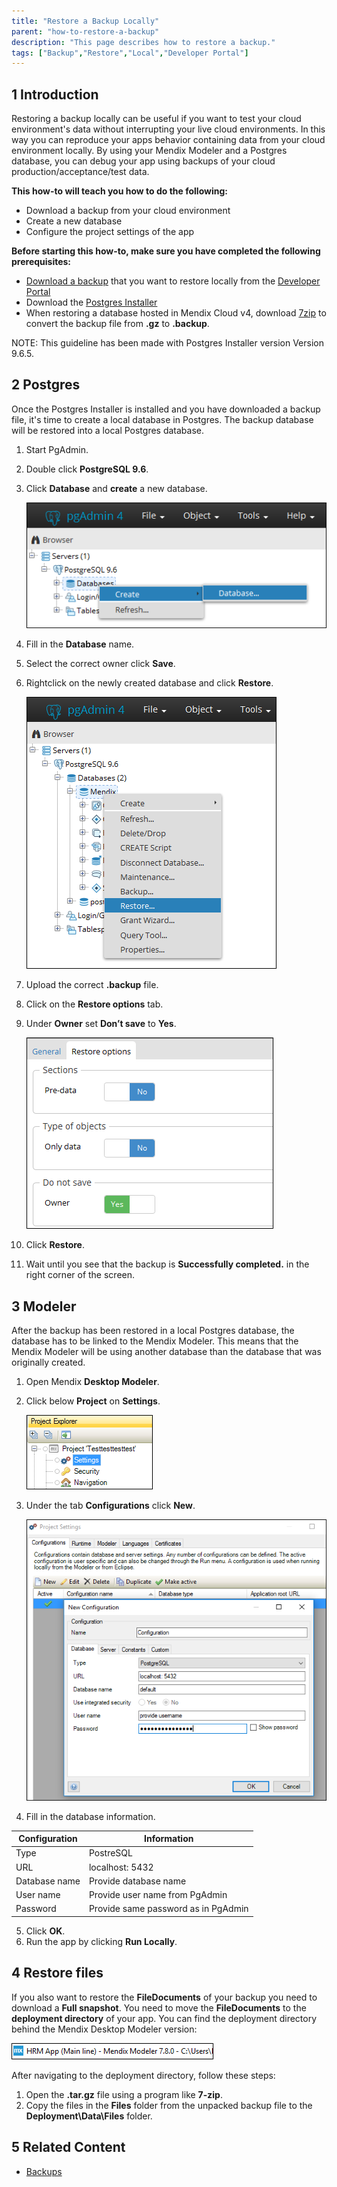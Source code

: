 ```yaml
---
title: "Restore a Backup Locally"
parent: "how-to-restore-a-backup"
description: "This page describes how to restore a backup."
tags: ["Backup","Restore","Local","Developer Portal"]
---
```


## 1 Introduction

Restoring a backup locally can be useful if you want to test your cloud environment's data without interrupting your live cloud environments. In this way you can reproduce your apps behavior containing data from your cloud environment locally. By using your Mendix Modeler and a Postgres database, you can debug your app using backups of your cloud production/acceptance/test data.

**This how-to will teach you how to do the following:**

* Download a backup from your cloud environment
* Create a new database
* Configure the project settings of the app

**Before starting this how-to, make sure you have completed the following prerequisites:**

* [Download a backup](how-to-download-a-backup) that you want to restore locally from the [Developer Portal](http://home.mendix.com)
* Download the [Postgres Installer](https://www.postgresql.org/download/windows/)
* When restoring a database hosted in Mendix Cloud v4, download [7zip](http://www.7-zip.org/) to convert the backup file from **.gz** to **.backup**. 

NOTE: This guideline has been made with Postgres Installer version Version 9.6.5.

## 2 Postgres

Once the Postgres Installer is installed and you have downloaded a backup file, it's time to create a local database in Postgres. The backup database will be restored into a local Postgres database.

1. Start PgAdmin.
2. Double click **PostgreSQL 9.6**.
3. Click **Database** and **create** a new database.  

    ![](attachments/postgres/add-database.png)

4. Fill in the **Database** name.
5. Select the correct owner click **Save**.
6. Rightclick on the newly created database and click **Restore**. 

    ![](attachments/postgres/restore-database.png)

7. Upload the correct **.backup** file.
8. Click on the **Restore options** tab.
9. Under **Owner** set **Don’t save** to **Yes**.

    ![](attachments/postgres/restore-options.png)

10. Click **Restore**.
11.	Wait until you see that the backup is **Successfully completed.** in the right corner of the screen.  

## 3 Modeler

After the backup has been restored in a local Postgres database, the database has to be linked to the Mendix Modeler. This means that the Mendix Modeler will be using another database than the database that was originally created. 

1. Open Mendix **Desktop Modeler**. 
2. Click below **Project** on **Settings**.

    ![](attachments/modeler/modeler-settings.png)

3. Under the tab **Configurations** click **New**.

   ![](attachments/modeler/add-configuration.png)

4. Fill in the database information. 

Configuration | Information
---- | ---
Type | PostreSQL
URL | localhost: 5432
Database name | Provide database name
User name | Provide user name from PgAdmin
Password | Provide same password as in PgAdmin

5. Click **OK**.
6. Run the app by clicking **Run Locally**.

## 4 Restore files

If you also want to restore the **FileDocuments** of your backup you need to download a **Full snapshot**. You need to move the **FileDocuments** to the **deployment directory** of your app. You can find the deployment directory behind the Mendix Desktop Modeler version:

 ![](attachments/modeler/root-directory.png)

After navigating to the deployment directory, follow these steps:

1. Open the **<backup>.tar.gz** file using a program like **7-zip**.
2. Copy the files in the **Files** folder from the unpacked backup file to the **Deployment\Data\Files** folder.

## 5 Related Content

* [Backups](/developerportal/operate/backups)
